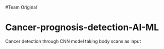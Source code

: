 #Team Original
# Cancer-prognosis-detection-AI-ML
Cancer detection through CNN model taking body scans as input
